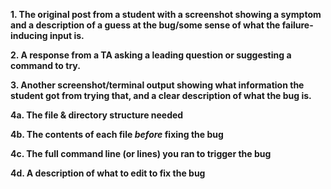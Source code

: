 **1. The original post from a student with a screenshot showing a symptom and a description of a guess at the bug/some sense of what the failure-inducing input is.**

**2. A response from a TA asking a leading question or suggesting a command to try.**

**3. Another screenshot/terminal output showing what information the student got from trying that, and a clear description of what the bug is.**

**4a. The file & directory structure needed**

**4b. The contents of each file *before* fixing the bug**

**4c. The full command line (or lines) you ran to trigger the bug**

**4d. A description of what to edit to fix the bug**
